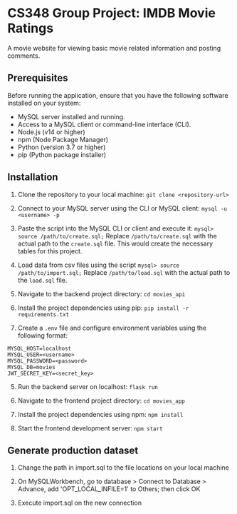 # CS348 Group Project: IMDB Movie Ratings

A movie website for viewing basic movie related information and posting comments.

## Prerequisites

Before running the application, ensure that you have the following software installed on your system:

- MySQL server installed and running.
- Access to a MySQL client or command-line interface (CLI).
- Node.js (v14 or higher)
- npm (Node Package Manager)
- Python (version 3.7 or higher)
- pip (Python package installer)

## Installation

1. Clone the repository to your local machine:
```git clone <repository-url>```

2. Connect to your MySQL server using the CLI or MySQL client:
```mysql -u <username> -p```

3. Paste the script into the MySQL CLI or client and execute it:
```mysql> source /path/to/create.sql;```
Replace `/path/to/create.sql` with the actual path to the `create.sql` file.
This would create the necessary tables for this project. 

5. Load data from csv files using the script
```mysql> source /path/to/import.sql;```
Replace `/path/to/load.sql` with the actual path to the `load.sql` file.

6. Navigate to the backend project directory:
```cd movies_api```

7. Install the project dependencies using pip:
```pip install -r requirements.txt```

8. Create a `.env` file and configure environment variables using the following format:
```
MYSQL_HOST=localhost
MYSQL_USER=<username>
MYSQL_PASSWORD=<password>
MYSQL_DB=movies
JWT_SECRET_KEY=<secret_key>
```

5. Run the backend server on localhost: 
```flask run```

6. Navigate to the frontend project directory:
```cd movies_app```

7. Install the project dependencies using npm:
```npm install```

8. Start the frontend development server:
```npm start```

## Generate production dataset
1. Change the path in import.sql to the file locations on your local machine

2. On MySQLWorkbench, go to database > Connect to Database > Advance, add 'OPT_LOCAL_INFILE=1' to Others; then click OK

3. Execute import.sql on the new connection

